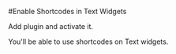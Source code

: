 #Enable Shortcodes in Text Widgets

Add plugin and activate it.

You'll be able to use shortcodes on Text widgets.